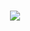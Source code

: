 <h1 align="center">
    <img src="https://readme-typing-svg.herokuapp.com/?lines=欢迎来到我的空间👋;李郑骁同学祝您今天愉快!&center=true&size=27">
</h1>

